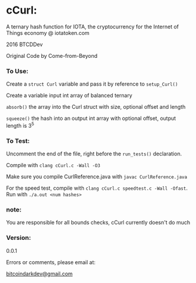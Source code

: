 # cCurl:

A ternary hash function for IOTA, the cryptocurrency for the Internet of Things economy @ iotatoken.com


2016 BTCDDev

Original Code by Come-from-Beyond


### To Use:

Create a `struct Curl` variable and pass it by reference to `setup_Curl()`

Create a variable input int array of balanced ternary

`absorb()` the array into the Curl struct with size, optional offset and length

`squeeze()` the hash into an output int array with optional offset, output length is 3<sup>5</sup>



### To Test:

Uncomment the end of the file, right before the `run_tests()` declaration.

Compile with `clang cCurl.c -Wall -O3`


Make sure you compile CurlReference.java with
`javac CurlReference.java`


For the speed test, compile with `clang cCurl.c speedtest.c -Wall -Ofast`. Run with `./a.out <num hashes>`

### note:

You are responsible for all bounds checks, cCurl currently doesn't do much

### Version:
0.0.1


Errors or comments, please email at:

bitcoindarkdev@gmail.com
